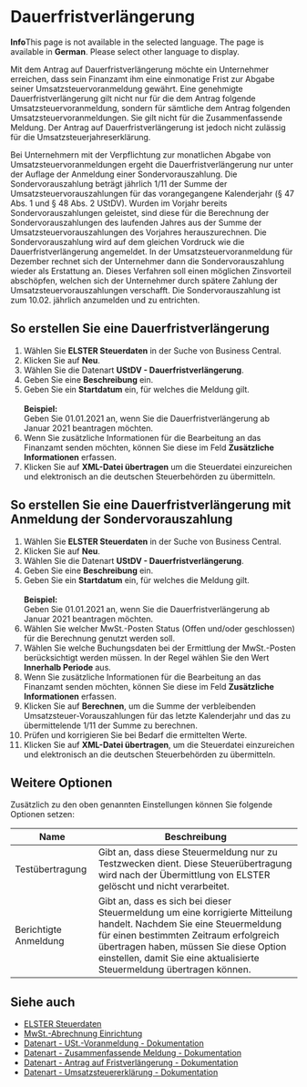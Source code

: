 # Dauerfristverlängerung

<div class="alert alert-info">
    <i class="fa-duotone fa-solid fa-circle-info fa-xl"></i>
    <strong>Info</strong>This page is not available in the selected language. The page is available in <b>German</b>. Please select other language to display.
</div>

Mit dem Antrag auf Dauerfristverlängerung möchte ein Unternehmer erreichen, dass sein Finanzamt ihm eine einmonatige Frist zur Abgabe seiner Umsatzsteuervoranmeldung gewährt. Eine genehmigte Dauerfristverlängerung gilt nicht nur für die dem Antrag folgende Umsatzsteuervoranmeldung, sondern für sämtliche dem Antrag folgenden Umsatzsteuervoranmeldungen. Sie gilt nicht für die Zusammenfassende Meldung. Der Antrag auf Dauerfristverlängerung ist jedoch nicht zulässig für die Umsatzsteuerjahreserklärung.

Bei Unternehmern mit der Verpflichtung zur monatlichen Abgabe von Umsatzsteuervoranmeldungen ergeht die Dauerfristverlängerung nur unter der Auflage der Anmeldung einer Sondervorauszahlung. Die Sondervorauszahlung beträgt jährlich 1/11 der Summe der Umsatzsteuervorauszahlungen für das vorangegangene Kalenderjahr (§ 47 Abs. 1 und § 48 Abs. 2 UStDV). Wurden im Vorjahr bereits Sondervorauszahlungen geleistet, sind diese für die Berechnung der Sondervorauszahlungen des laufenden Jahres aus der Summe der Umsatzsteuervorauszahlungen des Vorjahres herauszurechnen. Die Sondervorauszahlung wird auf dem gleichen Vordruck wie die Dauerfristverlängerung angemeldet. In der Umsatzsteuervoranmeldung für Dezember rechnet sich der Unternehmer dann die Sondervorauszahlung wieder als Erstattung an. Dieses Verfahren soll einen möglichen Zinsvorteil abschöpfen, welchen sich der Unternehmer durch spätere Zahlung der Umsatzsteuervorauszahlungen verschafft. Die Sondervorauszahlung ist zum 10.02. jährlich anzumelden und zu entrichten.

## So erstellen Sie eine Dauerfristverlängerung
1. Wählen Sie **ELSTER Steuerdaten** in der Suche von Business Central.
2. Klicken Sie auf **Neu**.
3. Wählen Sie die Datenart **UStDV - Dauerfristverlängerung**.
4. Geben Sie eine **Beschreibung** ein.
5. Geben Sie ein **Startdatum** ein, für welches die Meldung gilt.<br><br>**Beispiel:**<br>Geben Sie 01.01.2021 an, wenn Sie die Dauerfristverlängerung ab Januar 2021 beantragen möchten.
6. Wenn Sie zusätzliche Informationen für die Bearbeitung an das Finanzamt senden möchten, können Sie diese im Feld **Zusätzliche Informationen** erfassen.
7. Klicken Sie auf **XML-Datei übertragen** um die Steuerdatei einzureichen und elektronisch an die deutschen Steuerbehörden zu übermitteln.

## So erstellen Sie eine Dauerfristverlängerung mit Anmeldung der Sondervorauszahlung
1. Wählen Sie **ELSTER Steuerdaten** in der Suche von Business Central.
2. Klicken Sie auf **Neu**.
3. Wählen Sie die Datenart **UStDV - Dauerfristverlängerung**.
4. Geben Sie eine **Beschreibung** ein.
5. Geben Sie ein **Startdatum** ein, für welches die Meldung gilt.<br><br>**Beispiel:**<br>Geben Sie 01.01.2021 an, wenn Sie die Dauerfristverlängerung ab Januar 2021 beantragen möchten.
7. Wählen Sie welcher MwSt.-Posten Status (Offen und/oder geschlossen) für die Berechnung genutzt werden soll.
8. Wählen Sie welche Buchungsdaten bei der Ermittlung der MwSt.-Posten berücksichtigt werden müssen. In der Regel wählen Sie den Wert **Innerhalb Periode** aus.
9. Wenn Sie zusätzliche Informationen für die Bearbeitung an das Finanzamt senden möchten, können Sie diese im Feld **Zusätzliche Informationen** erfassen.
10. Klicken Sie auf **Berechnen**, um die Summe der verbleibenden Umsatzsteuer-Vorauszahlungen für das letzte Kalenderjahr und das zu übermittelende 1/11 der Summe zu berechnen.
11. Prüfen und korrigieren Sie bei Bedarf die ermittelten Werte.
12. Klicken Sie auf **XML-Datei übertragen**, um die Steuerdatei einzureichen und elektronisch an die deutschen Steuerbehörden zu übermitteln.

## Weitere Optionen
Zusätzlich zu den oben genannten Einstellungen können Sie folgende Optionen setzen:

| Name | Beschreibung |
| --- | --- |
| Testübertragung | Gibt an, dass diese Steuermeldung nur zu Testzwecken dient. Diese Steuerübertragung wird nach der Übermittlung von ELSTER gelöscht und nicht verarbeitet. |
| Berichtigte Anmeldung | Gibt an, dass es sich bei dieser Steuermeldung um eine korrigierte Mitteilung handelt. Nachdem Sie eine Steuermeldung für einen bestimmten Zeitraum erfolgreich übertragen haben, müssen Sie diese Option einstellen, damit Sie eine aktualisierte Steuermeldung übertragen können. |

## Siehe auch
- [ELSTER Steuerdaten](elster-tax-statements.md)
- [MwSt.-Abrechnung Einrichtung](vat-statement-setup/vat-statement-setup.md)
- [Datenart - USt.-Voranmeldung - Dokumentation](elster-sales-vat-adv-notification.md)
- [Datenart - Zusammenfassende Meldung - Dokumentation](elster-recapulative-statement.md)
- [Datenart - Antrag auf Fristverlängerung - Dokumentation](elster-request-for-time-extension.md)
- [Datenart - Umsatzsteuererklärung - Dokumentation](elster-annual-vat-return.md)